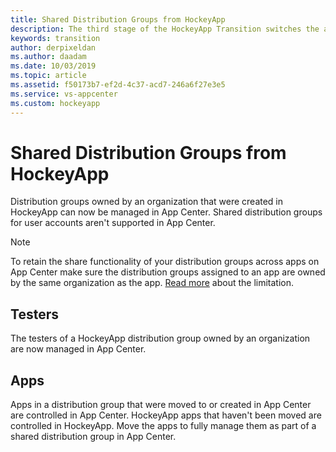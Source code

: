 ```yaml
---
title: Shared Distribution Groups from HockeyApp
description: The third stage of the HockeyApp Transition switches the account and user management from HockeyApp to App Center
keywords: transition
author: derpixeldan
ms.author: daadam
ms.date: 10/03/2019
ms.topic: article
ms.assetid: f50173b7-ef2d-4c37-acd7-246a6f27e3e5
ms.service: vs-appcenter
ms.custom: hockeyapp
---
```


# Shared Distribution Groups from HockeyApp

Distribution groups owned by an organization that were created in HockeyApp can now be managed in App Center. Shared distribution groups for user accounts aren't supported in App Center.

> [!NOTE]
> To retain the share functionality of your distribution groups across apps on App Center make sure the distribution groups assigned to an app are owned by the same organization as the app. [Read more](~/transition/moving/incompatibilities.md#distribution-groups) about the limitation.

## Testers
The testers of a HockeyApp distribution group owned by an organization are now managed in App Center.

## Apps
Apps in a distribution group that were moved to or created in App Center are controlled in App Center. HockeyApp apps that haven't been moved are controlled in HockeyApp. Move the apps to fully manage them as part of a shared distribution group in App Center.